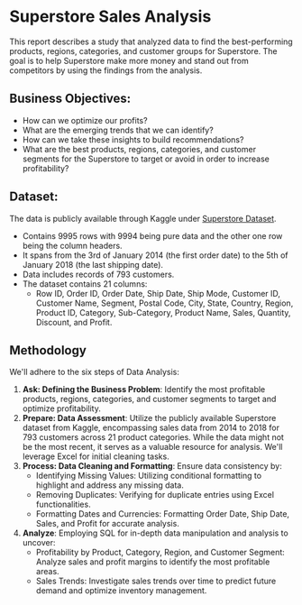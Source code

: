 # Superstore Sales Analysis

This report describes a study that analyzed data to find the best-performing products, regions, categories, and customer groups for Superstore. The goal is to help Superstore make more money and stand out from competitors by using the findings from the analysis.

## Business Objectives:

- How can we optimize our profits?
- What are the emerging trends that we can identify?
- How can we take these insights to build recommendations?
- What are the best products, regions, categories, and customer segments for the Superstore to target or avoid in order to increase profitability?

## Dataset:

The data is publicly available through Kaggle under [Superstore Dataset](https://www.kaggle.com/datasets/vivek468/superstore-dataset-final).

- Contains 9995 rows with 9994 being pure data and the other one row being the column headers.
- It spans from the 3rd of January 2014 (the first order date) to the 5th of January 2018 (the last shipping date).
- Data includes records of 793 customers.
- The dataset contains 21 columns:
  - Row ID, Order ID, Order Date, Ship Date, Ship Mode, Customer ID, Customer Name, Segment, Postal Code, City, State, Country, Region, Product ID, Category, Sub-Category, Product Name, Sales, Quantity, Discount, and Profit.

## Methodology

We'll adhere to the six steps of Data Analysis:

1. **Ask: Defining the Business Problem**: Identify the most profitable products, regions, categories, and customer segments to target and optimize profitability.
2. **Prepare: Data Assessment**: Utilize the publicly available Superstore dataset from Kaggle, encompassing sales data from 2014 to 2018 for 793 customers across 21 product categories. While the data might not be the most recent, it serves as a valuable resource for analysis. We'll leverage Excel for initial cleaning tasks.
3. **Process: Data Cleaning and Formatting**: Ensure data consistency by:
   - Identifying Missing Values: Utilizing conditional formatting to highlight and address any missing data.
   - Removing Duplicates: Verifying for duplicate entries using Excel functionalities.
   - Formatting Dates and Currencies: Formatting Order Date, Ship Date, Sales, and Profit for accurate analysis.
4. **Analyze**: Employing SQL for in-depth data manipulation and analysis to uncover:
   - Profitability by Product, Category, Region, and Customer Segment: Analyze sales and profit margins to identify the most profitable areas.
   - Sales Trends: Investigate sales trends over time to predict future demand and optimize inventory management.
